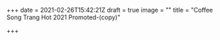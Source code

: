 +++
date = 2021-02-26T15:42:21Z
draft = true
image = ""
title = "Coffee Song Trang Hot 2021 Promoted-(copy)"

+++
